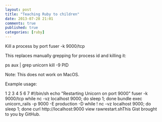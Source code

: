 ```yaml
---
layout: post
title: "Teaching Ruby to children"
date: 2013-07-28 21:01
comments: true
published: true
categories: [ruby]
---
```


Kill a process by port
fuser -k 9000/tcp

This replaces manually grepping for process id and killing it:

ps aux | grep unicorn
kill -9 PID

Note: This does not work on MacOS.

Example usage:

1
2
3
4
5
6
7
#!/bin/sh
echo "Restarting Unicorn on port 9000"
fuser -k 9000/tcp
while nc -vz localhost 9000; do sleep 1; done
bundle exec unicorn_rails -p 9000 -E production -D
while ! nc -vz localhost 9000; do sleep 1; done
curl http://localhost:9000
view rawrestart.shThis Gist brought to you by GitHub.